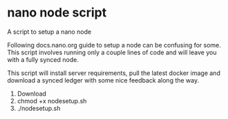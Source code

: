 # nano node script
A script to setup a nano node

Following docs.nano.org guide to setup a node can be confusing for some. 
This script involves running only a couple lines of code and will leave you with a fully synced node.


This script will install server requirements, pull the latest docker image and download a synced ledger with some nice feedback along the way. 


1) Download
2) chmod +x nodesetup.sh
3) ./nodesetup.sh

